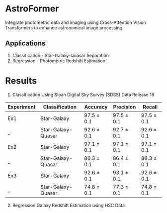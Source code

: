 # AstroFormer
Integrate photometric data and imaging using Cross-Attention Vision Transformers to enhance astronomical image processing.

## Applications

1. Classification - Star-Galaxy-Quasar Separation
2. Regression - Photometric Redshift Estimation

# Results

1. Classification
Using Sloan Digital Sky Survey (SDSS) Data Release 16

Experiment | Classification | Accuracy | Precision | Recall 
--- | --- | --- | --- | --- 
Ex1 | Star-Galaxy | 97.5 ± 0.1 | 97.5 ± 0.1 | 97.5 ± 0.1
_ | Star-Galaxy-Quasar | 92.6 ± 0.1 | 92.7 ± 0.1 | 92.6 ± 0.1
Ex2 | Star-Galaxy | 97.1 ± 0.1 | 97.1 ± 0.1 | 97.1 ± 0.1
_ | Star-Galaxy-Quasar | 86.3 ± 0.1 | 86.4 ± 0.1 | 86.3 ± 0.1
Ex3 | Star-Galaxy | 92.6 ± 0.1 | 93.1 ± 0.1 | 92.6 ± 0.1
_ | Star-Galaxy-Quasar | 74.8 ± 0.1 | 77.3 ± 0.1 | 74.8 ± 0.1

2. Regression Galaxy Redshift Estimation using HSC Data
